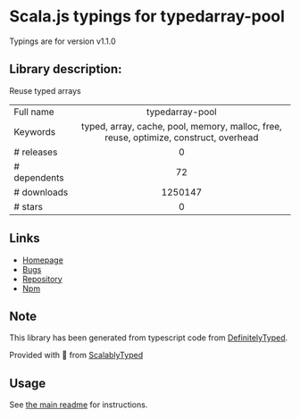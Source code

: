 
# Scala.js typings for typedarray-pool

Typings are for version v1.1.0

## Library description:
Reuse typed arrays

|                    |                 |
| ------------------ | :-------------: |
| Full name          | typedarray-pool |
| Keywords           | typed, array, cache, pool, memory, malloc, free, reuse, optimize, construct, overhead |
| # releases         | 0 |
| # dependents       | 72 |
| # downloads        | 1250147 |
| # stars            | 0 |

## Links
- [Homepage](https://github.com/mikolalysenko/typedarray-pool)
- [Bugs](https://github.com/mikolalysenko/typedarray-pool/issues)
- [Repository](https://github.com/mikolalysenko/typedarray-pool)
- [Npm](https://www.npmjs.com/package/typedarray-pool)
    


## Note
This library has been generated from typescript code from [DefinitelyTyped](https://definitelytyped.org).

Provided with :purple_heart: from [ScalablyTyped](https://github.com/oyvindberg/ScalablyTyped)

## Usage
See [the main readme](../../readme.md) for instructions.



